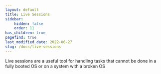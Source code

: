 ```yaml
---
layout: default
title: Live Sessions
sidebar:
    hidden: false
    order: 11
has_children: true
pagefind: true
last_modified_date: 2022-06-27
slug: /docs/live-sessions
---
```


Live sessions are a useful tool for handling tasks that cannot be done in a fully booted OS or on a system with a broken OS
